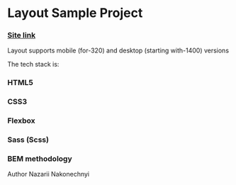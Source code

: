 # Layout Sample Project

### [Site link](https://nazarandco.github.io/Startup-Website/)

Layout supports mobile (for-320) and desktop (starting with-1400) versions

The tech stack is:
### HTML5
### CSS3
### Flexbox
### Sass (Scss)
### BEM methodology

Author
Nazarii Nakonechnyi
